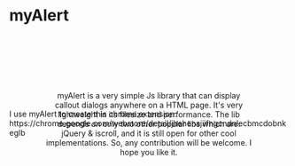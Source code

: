 # myAlert

<p style="max-width:75%; margin:auto; position:relative; width:100%; text-align:center; top:100px; font-size:14px;">myAlert is a very simple Js library that can display callout dialogs anywhere on a HTML page. It's very lightweight in its filesize and performance. The lib depends on only two other popular libs which are: jQuery & iscroll, and it is still open for other cool implementations. So, any contribution will be welcome. I hope you like it.</p>

<p>I use myAlert to create this chrome extension: https://chrome.google.com/webstore/detail/jhehenajiifngcndnlecbmcdobnkeglb</p>
